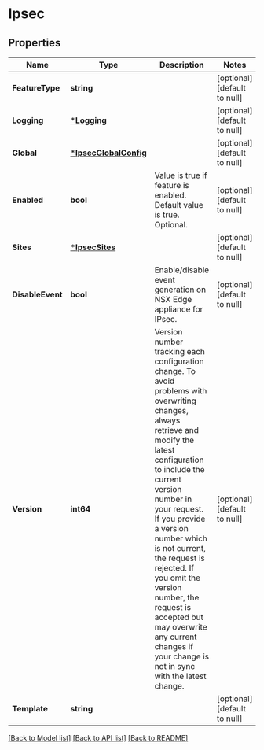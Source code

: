 # Ipsec

## Properties
Name | Type | Description | Notes
------------ | ------------- | ------------- | -------------
**FeatureType** | **string** |  | [optional] [default to null]
**Logging** | [***Logging**](logging.md) |  | [optional] [default to null]
**Global** | [***IpsecGlobalConfig**](ipsecGlobalConfig.md) |  | [optional] [default to null]
**Enabled** | **bool** | Value is true if feature is enabled. Default value is true. Optional. | [optional] [default to null]
**Sites** | [***IpsecSites**](ipsecSites.md) |  | [optional] [default to null]
**DisableEvent** | **bool** | Enable/disable event generation on NSX Edge appliance for IPsec. | [optional] [default to null]
**Version** | **int64** | Version number tracking each configuration change. To avoid problems with overwriting changes, always retrieve and modify the latest configuration to include the current version number in your request. If you provide a version number which is not current, the request is rejected. If you omit the version number, the request is accepted but may overwrite any current changes if your change is not in sync with the latest change. | [optional] [default to null]
**Template** | **string** |  | [optional] [default to null]

[[Back to Model list]](../README.md#documentation-for-models) [[Back to API list]](../README.md#documentation-for-api-endpoints) [[Back to README]](../README.md)

